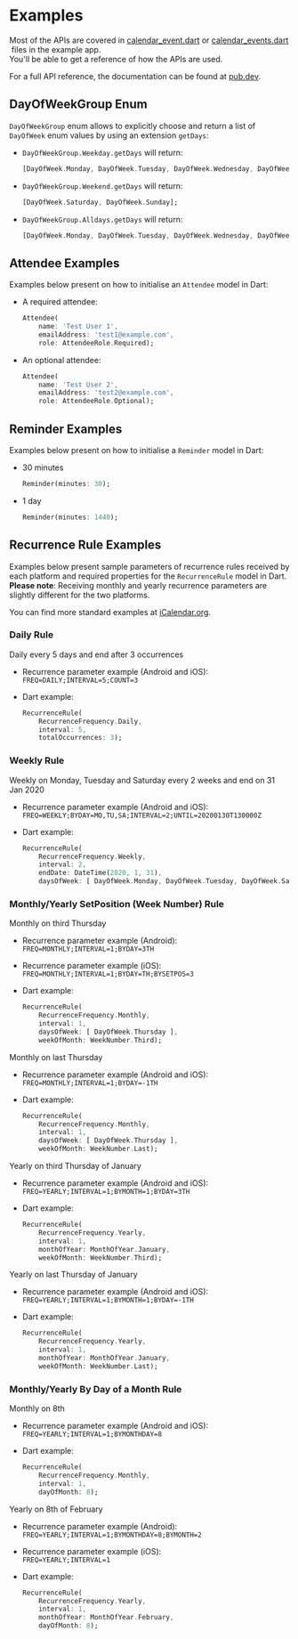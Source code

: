 # Examples

Most of the APIs are covered in [calendar_event.dart](https://github.com/builttoroam/device_calendar/blob/develop/example/lib/presentation/pages/calendar_event.dart) or [calendar_events.dart](https://github.com/builttoroam/device_calendar/blob/develop/example/lib/presentation/pages/calendar_events.dart) files in the example app.
You'll be able to get a reference of how the APIs are used.

For a full API reference, the documentation can be found at [pub.dev](https://pub.dev/documentation/device_calendar/latest/device_calendar/device_calendar-library.html).

## DayOfWeekGroup Enum

`DayOfWeekGroup` enum allows to explicitly choose and return a list of `DayOfWeek` enum values by using an extension `getDays`:

* `DayOfWeekGroup.Weekday.getDays` will return:

    ```dart
    [DayOfWeek.Monday, DayOfWeek.Tuesday, DayOfWeek.Wednesday, DayOfWeek.Thursday, DayOfWeek.Friday];
    ```

* `DayOfWeekGroup.Weekend.getDays` will return:

    ```dart
    [DayOfWeek.Saturday, DayOfWeek.Sunday];
    ```

* `DayOfWeekGroup.Alldays.getDays` will return:

    ```dart
    [DayOfWeek.Monday, DayOfWeek.Tuesday, DayOfWeek.Wednesday, DayOfWeek.Thursday, DayOfWeek.Friday, DayOfWeek.Saturday, DayOfWeek.Sunday];
    ```

## Attendee Examples

Examples below present on how to initialise an `Attendee` model in Dart:

* A required attendee:

    ```dart
    Attendee(
        name: 'Test User 1',
        emailAddress: 'test1@example.com',
        role: AttendeeRole.Required);
    ```

* An optional attendee:

    ```dart
    Attendee(
        name: 'Test User 2',
        emailAddress: 'test2@example.com',
        role: AttendeeRole.Optional);
    ```

## Reminder Examples

Examples below present on how to initialise a `Reminder` model in Dart:

* 30 minutes

    ```dart
    Reminder(minutes: 30);
    ```

* 1 day

    ```dart
    Reminder(minutes: 1440);
    ```

## Recurrence Rule Examples

Examples below present sample parameters of recurrence rules received by each platform and required properties for the `RecurrenceRule` model in Dart.\
**Please note**: Receiving monthly and yearly recurrence parameters are slightly different for the two platforms.

You can find more standard examples at [iCalendar.org](https://icalendar.org/iCalendar-RFC-5545/3-8-5-3-recurrence-rule.html).

### **Daily Rule**

Daily every 5 days and end after 3 occurrences

* Recurrence parameter example (Android and iOS):\
`FREQ=DAILY;INTERVAL=5;COUNT=3`
* Dart example:

    ```dart
    RecurrenceRule(
        RecurrenceFrequency.Daily,
        interval: 5,
        totalOccurrences: 3);
    ```

### **Weekly Rule**

Weekly on Monday, Tuesday and Saturday every 2 weeks and end on 31 Jan 2020

* Recurrence parameter example (Android and iOS):\
`FREQ=WEEKLY;BYDAY=MO,TU,SA;INTERVAL=2;UNTIL=20200130T130000Z`
* Dart example:

    ```dart
    RecurrenceRule(
        RecurrenceFrequency.Weekly,
        interval: 2,
        endDate: DateTime(2020, 1, 31),
        daysOfWeek: [ DayOfWeek.Monday, DayOfWeek.Tuesday, DayOfWeek.Saturday ]);
    ```

### **Monthly/Yearly SetPosition (Week Number) Rule**

Monthly on third Thursday

* Recurrence parameter example (Android):\
`FREQ=MONTHLY;INTERVAL=1;BYDAY=3TH`
* Recurrence parameter example (iOS):\
`FREQ=MONTHLY;INTERVAL=1;BYDAY=TH;BYSETPOS=3`
* Dart example:

    ```dart
    RecurrenceRule(
        RecurrenceFrequency.Monthly,
        interval: 1,
        daysOfWeek: [ DayOfWeek.Thursday ],
        weekOfMonth: WeekNumber.Third);
    ```

Monthly on last Thursday

* Recurrence parameter example (Android and iOS):\
`FREQ=MONTHLY;INTERVAL=1;BYDAY=-1TH`
* Dart example:

    ```dart
    RecurrenceRule(
        RecurrenceFrequency.Monthly,
        interval: 1,
        daysOfWeek: [ DayOfWeek.Thursday ],
        weekOfMonth: WeekNumber.Last);
    ```

Yearly on third Thursday of January

* Recurrence parameter example (Android and iOS):\
`FREQ=YEARLY;INTERVAL=1;BYMONTH=1;BYDAY=3TH`
* Dart example:

    ```dart
    RecurrenceRule(
        RecurrenceFrequency.Yearly,
        interval: 1,
        monthOfYear: MonthOfYear.January,
        weekOfMonth: WeekNumber.Third);
    ```

Yearly on last Thursday of January

* Recurrence parameter example (Android and iOS):\
`FREQ=YEARLY;INTERVAL=1;BYMONTH=1;BYDAY=-1TH`
* Dart example:

    ```dart
    RecurrenceRule(
        RecurrenceFrequency.Yearly,
        interval: 1,
        monthOfYear: MonthOfYear.January,
        weekOfMonth: WeekNumber.Last);
    ```

### **Monthly/Yearly By Day of a Month Rule**

Monthly on 8th

* Recurrence parameter example (Android and iOS):\
`FREQ=YEARLY;INTERVAL=1;BYMONTHDAY=8`
* Dart example:

    ```dart
    RecurrenceRule(
        RecurrenceFrequency.Monthly,
        interval: 1,
        dayOfMonth: 8);
    ```

Yearly on 8th of February

* Recurrence parameter example (Android):\
`FREQ=YEARLY;INTERVAL=1;BYMONTHDAY=8;BYMONTH=2`
* Recurrence parameter example (iOS):\
`FREQ=YEARLY;INTERVAL=1`
* Dart example:

    ```dart
    RecurrenceRule(
        RecurrenceFrequency.Yearly,
        interval: 1,
        monthOfYear: MonthOfYear.February,
        dayOfMonth: 8);
    ```
